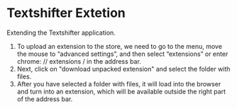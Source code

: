# Textshifter Extetion
Extending the Textshifter application.
1. To upload an extension to the store, we need to go to the menu, 
move the mouse to “advanced settings”, 
and then select “extensions” or
enter chrome: // extensions / in the address bar.
2. Next, click on "download unpacked extension" and select 
the folder with files.
3. After you have selected a folder with files, it will load into the browser
and turn into an extension, which will be available 
outside the right part of the address bar.
